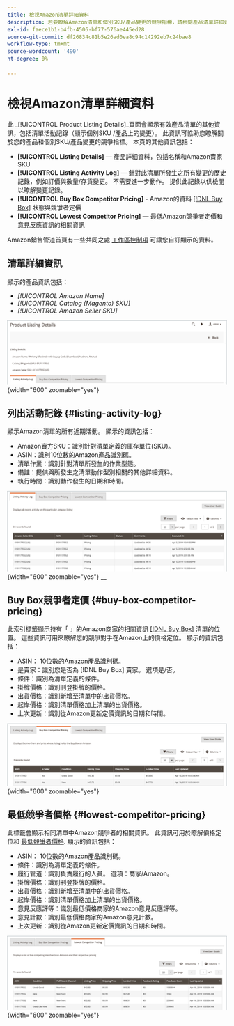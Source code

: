 ```yaml
---
title: 檢視Amazon清單詳細資料
description: 若要瞭解Amazon清單和個別SKU/產品變更的競爭指標，請檢閱產品清單詳細資訊頁面。
exl-id: faece1b1-b4fb-4506-bf77-576ae445ed28
source-git-commit: df26834c81b5e26ad0ea8c94c14292eb7c24bae8
workflow-type: tm+mt
source-wordcount: '490'
ht-degree: 0%

---
```


# 檢視Amazon清單詳細資料

此 _[!UICONTROL Product Listing Details]_頁面會顯示有效產品清單的其他資訊，包括清單活動記錄（顯示個別SKU /產品上的變更）。 此資訊可協助您瞭解關於您的產品和個別SKU/產品變更的競爭指標。 本頁的其他資訊包括：

- **[!UICONTROL Listing Details]**  — 產品詳細資料，包括名稱和Amazon賣家SKU
- **[!UICONTROL Listing Activity Log]**  — 針對此清單所發生之所有變更的歷史記錄，例如訂價與數量/存貨變更。 不需要進一步動作。 提供此記錄以供檢閱以瞭解變更記錄。
- **[!UICONTROL Buy Box Competitor Pricing]** - Amazon的資料 [[!DNL Buy Box]](./buy-box-competitor-pricing.md) 狀態與競爭者定價
- **[!UICONTROL Lowest Competitor Pricing]**  — 最低Amazon競爭者定價和意見反應資訊的相關資訊

Amazon銷售管道首頁有一些共同之處 [工作區控制項](./workspace-controls.md) 可讓您自訂顯示的資料。

## 清單詳細資訊

顯示的產品資訊包括：

- _[!UICONTROL Amazon Name]_
- _[!UICONTROL Catalog (Magento) SKU]_
- _[!UICONTROL Amazon Seller SKU]_

![清單詳細資訊](assets/amazon-product-listing-details.png){width="600" zoomable="yes"}

## 列出活動記錄 {#listing-activity-log}

顯示Amazon清單的所有近期活動。 顯示的資訊包括：

- Amazon賣方SKU：識別針對清單定義的庫存單位(SKU)。
- ASIN：識別10位數的Amazon產品識別碼。
- 清單作業：識別針對清單所發生的作業型態。
- 備註：提供與所發生之清單動作型別相關的其他詳細資料。
- 執行時間：識別動作發生的日期和時間。

![產品清單詳細資料 — 清單活動記錄](assets/amazon-listing-activity-log.png){width="600" zoomable="yes"}
__

## Buy Box競爭者定價 {#buy-box-competitor-pricing}

此索引標籤顯示持有「 」的Amazon商家的相關資訊 [[!DNL Buy Box]](./buy-box-competitor-pricing.md) 清單的位置。 這些資訊可用來瞭解您的競爭對手在Amazon上的價格定位。 顯示的資訊包括：

- ASIN： 10位數的Amazon產品識別碼。
- 是賣家：識別您是否為 [!DNL Buy Box] 賣家。 選項是/否。
- 條件：識別為清單定義的條件。
- 掛牌價格：識別刊登掛牌的價格。
- 出貨價格：識別新增至清單中的出貨價格。
- 起岸價格：識別清單價格加上清單的出貨價格。
- 上次更新：識別從Amazon更新定價資訊的日期和時間。

![產品清單詳細資料：Buy Box競爭者定價](assets/amazon-listing-details-buy-box-2.png){width="600" zoomable="yes"}

## 最低競爭者價格 {#lowest-competitor-pricing}

此標籤會顯示相同清單中Amazon競爭者的相關資訊。 此資訊可用於瞭解價格定位和 [最低競爭者價格](./lowest-competitor-pricing.md). 顯示的資訊包括：

- ASIN： 10位數的Amazon產品識別碼。
- 條件：識別為清單定義的條件。
- 履行管道：識別負責履行的人員。 選項：商家/Amazon。
- 掛牌價格：識別刊登掛牌的價格。
- 出貨價格：識別新增至清單中的出貨價格。
- 起岸價格：識別清單價格加上清單的出貨價格。
- 意見反應評等：識別最低價格商家的Amazon意見反應評等。
- 意見計數：識別最低價格商家的Amazon意見計數。
- 上次更新：識別從Amazon更新定價資訊的日期和時間。

![產品清單詳細資料 — 最低競爭者定價](assets/amazon-listing-details-lowest-comp.png){width="600" zoomable="yes"}
